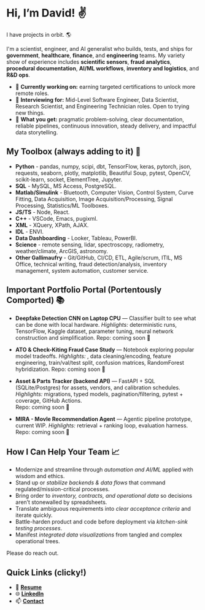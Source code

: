 # Hi, I’m David! ✌️

I have projects in orbit. 🌎

I'm a scientist, engineer, and AI generalist who builds, tests, and ships for **government**, **healthcare**, **finance**, and **engineering** teams.
My variety show of experience includes **scientific sensors**, **fraud analytics**, **procedural documentation**, **AI/ML workflows**, **inventory and logistics**, and **R&D ops**.

- 🌱 **Currently working on:** earning targeted certifications to unlock more remote roles.
- 🔎 **Interviewing for:** Mid-Level Software Engineer, Data Scientist, Research Scientist, and Engineering Technician roles. Open to trying new things.
- 💼 **What you get:** pragmatic problem-solving, clear documentation, reliable pipelines, continuous innovation, steady delivery, and impactful data storytelling.

## My Toolbox (always adding to it) 🧰
- **Python** - pandas, numpy, scipi, dbt, TensorFlow, keras, pytorch, json, requests, seaborn, plotly, matplotlib, Beautiful Soup, pytest, OpenCV, scikit-learn, socket, ElementTree, Jupyter.
- **SQL** - MySQL, MS Access, PostgreSQL.
- **Matlab/Simulink** - Bluetooth, Computer Vision, Control System, Curve Fitting, Data Acquisition, Image Acquisition/Processing, Signal Processing, Statistics/ML Toolboxes.
- **JS/TS** - Node, React.
- **C++** - VSCode, Emacs, pugixml.
- **XML** - XQuery, XPath, AJAX.
- **IDL** - ENVI.
- **Data Dashboarding** - Looker, Tableau, PowerBI.
- **Science** - remote sensing, lidar, spectroscopy, radiometry, weather/climate, ArcGIS, astronomy.
- **Other Gallimaufry** - Git/GitHub, CI/CD, ETL, Agile/scrum, ITIL, MS Office, technical writing, fraud detection/analysis, inventory management, system automation, customer service.

## Important Portfolio Portal (Portentously Comported) 📚
- **Deepfake Detection CNN on Laptop CPU** — Classifier built to see what can be done with local hardware. 
  _Highlights:_ deterministic runs, TensorFlow, Kaggle dataset, parameter tuning, neural network construction and simplification.
  Repo: coming soon 🚧

- **ATO & Check-Kiting Fraud Case Study** — Notebook exploring popular model tradeoffs.
  _Highlights:_ , data cleaning/encoding, feature engineering, train/val/test split, confusion matrices, RandomForest hybridization.
  Repo: coming soon 🚧

- **Asset & Parts Tracker (backend API)** — FastAPI + SQL (SQLite/Postgres) for assets, vendors, and calibration schedules.  
  _Highlights:_ migrations, typed models, pagination/filtering, pytest + coverage, GitHub Actions.  
  Repo: coming soon 🚧

- **MIRA - MovIe Recommendation Agent** — Agentic pipeline prototype, current WIP.
  _Highlights:_ retrieval + ranking loop, evaluation harness.
  Repo: coming soon 🚧

## How I Can Help Your Team 📈
- Modernize and streamline through *automation and AI/ML* applied with wisdom and ethics.
- Stand up or *stabilize backends & data flows* that command regulated/mission-critical processes.
- Bring order to *inventory, contracts, and operational data* so decisions aren’t stonewalled by spreadsheets.
- Translate ambiguous requirements into *clear acceptance criteria* and iterate quickly.
- Battle-harden product and code before deployment via *kitchen-sink testing processes*.
- Manifest *integrated data visualizations* from tangled and complex operational trees.

Please do reach out.

## Quick Links (clicky!)
- 📃 [**Resume**](https://dkmresume2025.tiiny.site)
- 🌐 [**LinkedIn**](https://www.linkedin.com/in/dkmoser/)
- 📫 [**Contact**](mailto:&#098;&#105;&#103;&#098;&#108;&#117;&#101;&#115;&#104;&#111;&#101;&#055;&#055;&#055;&#064;&#104;&#111;&#116;&#109;&#097;&#105;&#108;&#046;&#099;&#111;&#109;)
